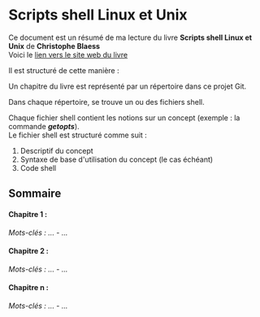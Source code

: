 # Scripts shell Linux et Unix
Ce document est un résumé de ma lecture du livre __Scripts shell Linux et Unix__ de **Christophe Blaess**  
Voici le [lien vers le site web du livre](https://www.blaess.fr/christophe/livres/scripts-shell-linux-et-unix/)

Il est structuré de cette manière :  

Un  chapitre du livre est représenté par un répertoire dans ce projet Git.  

Dans chaque répertoire, se trouve un ou des fichiers shell. 

Chaque fichier shell contient les notions sur un concept (exemple : la commande ***getopts***).  
Le fichier shell est structuré comme suit :  

1. Descriptif du concept
2. Syntaxe de base d'utilisation du concept (le cas échéant)
3. Code shell

## Sommaire

#### Chapitre 1 :  
*Mots-clés : ... - ...*

#### Chapitre 2 :  
*Mots-clés : ... - ...*  

#### Chapitre n :
*Mots-clés : ... - ...*  

